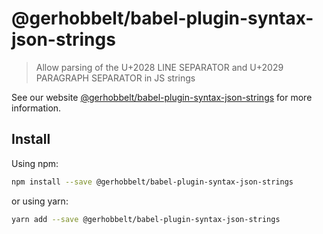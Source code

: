 # @gerhobbelt/babel-plugin-syntax-json-strings

> Allow parsing of the U+2028 LINE SEPARATOR and U+2029 PARAGRAPH SEPARATOR in JS strings

See our website [@gerhobbelt/babel-plugin-syntax-json-strings](https://babeljs.io/docs/en/next/babel-plugin-syntax-json-strings.html) for more information.

## Install

Using npm:

```sh
npm install --save @gerhobbelt/babel-plugin-syntax-json-strings
```

or using yarn:

```sh
yarn add --save @gerhobbelt/babel-plugin-syntax-json-strings
```
